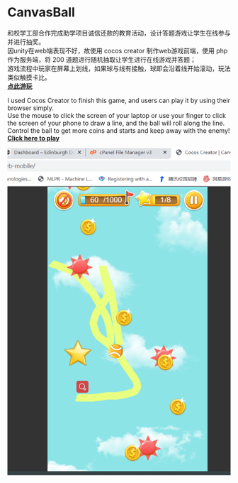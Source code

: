 # CanvasBall
和校学工部合作完成助学项目诚信还款的教育活动，设计答题游戏让学生在线参与并进行抽奖。<br/>
因unity在web端表现不好，故使用 cocos creator 制作web游戏前端，使用 php 作为服务端，将 200 道题进行随机抽取让学生进行在线游戏并答题；<br/>
游戏流程中玩家在屏幕上划线，如果球与线有接触，球即会沿着线开始滚动，玩法类似触摸卡比。<br/>
<a href="http://cafel.edinburgh.domains/canvasBall/web-mobile/"><b>点此游玩</b></a><br>

I used Cocos Creator to finish this game, and users can play it by using their browser simply.<br>
Use the mouse to click the screen of your laptop or use your finger to click the screen of your phone to draw a line, and the ball will roll along the line.<br>
Control the ball to get more coins and starts and keep away with the enemy!<br>
<a href="http://cafel.edinburgh.domains/canvasBall/web-mobile/"><b>Click here to play</b></a><br>

![图](pic/new.png)
